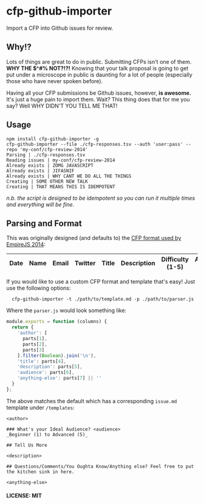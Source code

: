 # cfp-github-importer

Import a CFP into Github issues for review.

## Why!?

Lots of things are great to do in public. Submitting CFPs isn't one of them. **WHY THE $^#% NOT?!?!** Knowing that your talk proposal is going to get put under a microscope in public is daunting for a lot of people (especially those who have never spoken before).

Having all your CFP submissions be Github issues, however, **is awesome.** It's just a huge pain to import them. Wait? This thing does that for me you say? Well WHY DIDN'T YOU TELL ME THAT!

## Usage

```
npm install cfp-github-importer -g
cfp-github-importer --file ./cfp-responses.tsv --auth 'user:pass' --repo 'my-conf/cfp-review-2014'
Parsing | ./cfp-responses.tsv
Reading issues | my-conf/cfp-review-2014
Already exists | ZOMG JAVASCRIPT
Already exists | JIFASNIF
Already exists | WHY CANT WE DO ALL THE THINGS
Creating | SOME OTHER NEW TALK
Creating | THAT MEANS THIS IS IDEMPOTENT
```

_n.b. the script is designed to be idempotent so you can run it multiple times and everything will be fine._

## Parsing and Format

This was originally designed (and defaults to) the [CFP format used by EmpireJS 2014][empirejs-cfp-2014]:

| Date | Name | Email | Twitter | Title | Description | Difficulty (1-5) | Anything Else? |
|:----:|:----:|:-----:|:-------:|:-----:|:-----------:|:----------------:|:--------------:|

If you would like to use a custom CFP format and template that's easy! Just use the following options:

```
  cfp-github-importer -t ./path/to/template.md -p ./path/to/parser.js
```

Where the `parser.js` would look something like:

``` js
module.exports = function (columns) {
  return {
    'author': [
      parts[1],
      parts[2],
      parts[3]
    ].filter(Boolean).join('\n'),
    'title': parts[4],
    'description': parts[5],
    'audience': parts[6],
    'anything-else': parts[7] || ''
  }
};
```

The above matches the default which has a corresponding `issue.md` template under `/templates`:

```
<author>

### What's your Ideal Audience? <audience>
_Beginner (1) to Advanced (5)_

## Tell Us More

<description>

## Questions/Comments/You Oughta Know/Anything else? Feel free to put the kitchen sink in here.

<anything-else>
```

#### LICENSE: MIT

[empirejs-cfp-2014]: https://docs.google.com/forms/d/1h0EEcAG67zB8RA7kJZAVYW9u95ZDch1hZBxIogNMRaw/